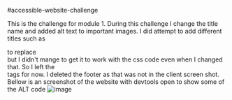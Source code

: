 #accessible-website-challenge

This is the challenge for module 1.
During this challenge I change the title name and added alt text to important images.
I did attempt to add different titles such as <aside> to replace <div> but I didn't mange to get it to work with the css code even when I changed that. So I left the <div> tags for now.
  I deleted the footer as that was not in the client screen shot.
  Bellow is an screenshot of the website with devtools open to show some of the ALT code
  ![image](https://user-images.githubusercontent.com/119006819/206880639-b5a77f11-5f80-4c73-a313-b35df0b42de9.png)

